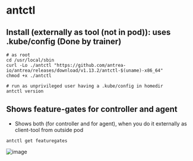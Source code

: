 # antctl 

## Install (externally as tool (not in pod)): uses .kube/config (Done by trainer) 

```
# as root
cd /usr/local/sbin  
curl -Lo ./antctl "https://github.com/antrea-io/antrea/releases/download/v1.13.2/antctl-$(uname)-x86_64"
chmod +x ./antctl
```

```
# run as unprivileged user having a .kube/config in homedir 
antctl version
```

## Shows feature-gates for controller and agent 

   * Shows both (for controller and for agent), when you do it externally as client-tool from outside pod 

```
antctl get featuregates
```

![image](https://github.com/jmetzger/training-kubernetes-networking/assets/1933318/285069b5-5d6f-4b40-b828-24f2b8879e16)

